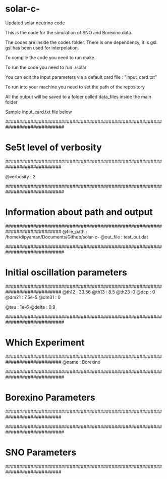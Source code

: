 # solar-c-
Updated solar neutrino code

This is the code for the simulation of SNO and Borexino data.

The codes are inside the codes folder. There is one dependency, it is 
gsl. gsl has been used for interpolation. 

To compile the code you need to run make. 

To run the code you need to run ./solar

You can edit the input parameters via a default card file : "input_card.txt"

To run into your machine you need to set the path of the repository

All the output will be saved to a folder called data_files inside the main folder 

Sample input_card.txt file below

#############################################################################
#					Se5t level of verbosity
############################################################################

@verbosity : 2

#############################################################################
#					Information about path and output
############################################################################
@file_path : /home/dipyaman/Documents/Github/solar-c-
@out_file : test_out.dat

#############################################################################
#					Initial oscillation parameters
############################################################################
@th12 : 33.56
@th13 : 8.5
@th23 :0
@dcp : 0
@dm21 : 7.5e-5
@dm31 : 0

@tau : 1e-6
@delta : 0.9

#############################################################################
#					Which Experiment
############################################################################
@name : Borexino

#############################################################################
#					Borexino Parameters
############################################################################


#############################################################################
#					SNO Parameters
############################################################################
